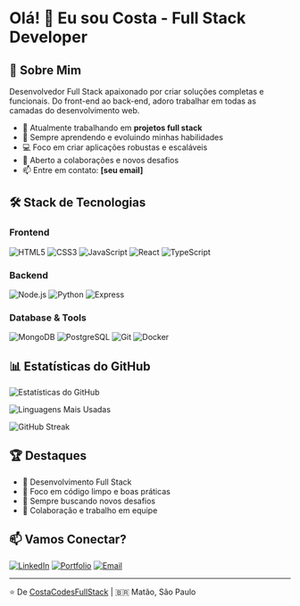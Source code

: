 # Olá! 👋 Eu sou Costa - Full Stack Developer

## 🚀 Sobre Mim

Desenvolvedor Full Stack apaixonado por criar soluções completas e funcionais. Do front-end ao back-end, adoro trabalhar em todas as camadas do desenvolvimento web.

- 🔭 Atualmente trabalhando em **projetos full stack**
- 🌱 Sempre aprendendo e evoluindo minhas habilidades
- 💻 Foco em criar aplicações robustas e escaláveis
- 👯 Aberto a colaborações e novos desafios
- 📫 Entre em contato: **[seu email]**

## 🛠️ Stack de Tecnologias

### Frontend
![HTML5](https://img.shields.io/badge/-HTML5-E34F26?style=flat-square&logo=html5&logoColor=white)
![CSS3](https://img.shields.io/badge/-CSS3-1572B6?style=flat-square&logo=css3&logoColor=white)
![JavaScript](https://img.shields.io/badge/-JavaScript-F7DF1E?style=flat-square&logo=javascript&logoColor=black)
![React](https://img.shields.io/badge/-React-61DAFB?style=flat-square&logo=react&logoColor=black)
![TypeScript](https://img.shields.io/badge/-TypeScript-3178C6?style=flat-square&logo=typescript&logoColor=white)

### Backend
![Node.js](https://img.shields.io/badge/-Node.js-339933?style=flat-square&logo=node.js&logoColor=white)
![Python](https://img.shields.io/badge/-Python-3776AB?style=flat-square&logo=python&logoColor=white)
![Express](https://img.shields.io/badge/-Express-000000?style=flat-square&logo=express&logoColor=white)

### Database & Tools
![MongoDB](https://img.shields.io/badge/-MongoDB-47A248?style=flat-square&logo=mongodb&logoColor=white)
![PostgreSQL](https://img.shields.io/badge/-PostgreSQL-336791?style=flat-square&logo=postgresql&logoColor=white)
![Git](https://img.shields.io/badge/-Git-F05032?style=flat-square&logo=git&logoColor=white)
![Docker](https://img.shields.io/badge/-Docker-2496ED?style=flat-square&logo=docker&logoColor=white)

## 📊 Estatísticas do GitHub

![Estatísticas do GitHub](https://github-readme-stats.vercel.app/api?username=CostaCodesFullStack&show_icons=true&theme=tokyonight&hide_border=true&bg_color=0D1117)

![Linguagens Mais Usadas](https://github-readme-stats.vercel.app/api/top-langs/?username=CostaCodesFullStack&layout=compact&theme=tokyonight&hide_border=true&bg_color=0D1117)

![GitHub Streak](https://github-readme-streak-stats.herokuapp.com/?user=CostaCodesFullStack&theme=tokyonight&hide_border=true&background=0D1117)

## 🏆 Destaques

- 💼 Desenvolvimento Full Stack
- 🎯 Foco em código limpo e boas práticas
- 🚀 Sempre buscando novos desafios
- 🤝 Colaboração e trabalho em equipe

## 📫 Vamos Conectar?

[![LinkedIn](https://img.shields.io/badge/-LinkedIn-0077B5?style=flat-square&logo=linkedin&logoColor=white)](www.linkedin.com/in/caua-costa-222900278)
[![Portfolio](https://img.shields.io/badge/-Portfolio-000000?style=flat-square&logo=react&logoColor=white)](https://portfolio-one-gold-6xch6vskv8.vercel.app)
[![Email](https://img.shields.io/badge/-Email-D14836?style=flat-square&logo=gmail&logoColor=white)](mailto:cauadevcosta@gmail.com)

---

⭐️ De [CostaCodesFullStack](https://github.com/CostaCodesFullStack) | 🇧🇷 Matão, São Paulo
